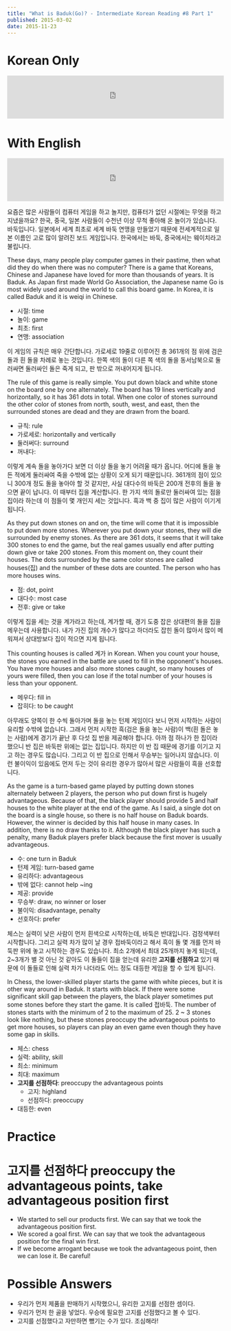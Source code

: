 ```yaml
---
title: "What is Baduk(Go)? - Intermediate Korean Reading #8 Part 1"
published: 2015-03-02
date: 2015-11-23
---
```


#  Korean Only

<iframe id="audio_iframe" src="https://www.podbean.com/media/player/rb5qa-5429e8/initByJs/1/auto/1?skin=5" width="100%" height="100" frameborder="0" scrolling="no"></iframe>

#  With English

<iframe id="audio_iframe" src="https://www.podbean.com/media/player/wima5-5429ea/initByJs/1/auto/1?skin=5" width="100%" height="100" frameborder="0" scrolling="no"></iframe>

요즘은 많은 사람들이 컴퓨터 게임을 하고 놀지만, 컴퓨터가 없던 시절에는 무엇을 하고 지냈을까요? 한국, 중국, 일본 사람들이 수천년 이상 무척 좋아해 온 놀이가 있습니다. 바둑입니다. 일본에서 세계 최초로 세계 바둑 연맹을 만들었기 때문에 전세계적으로 일본 이름인 고로 많이 알려진 보드 게임입니다. 한국에서는 바둑, 중국에서는 웨이치라고 불립니다.

These days, many people play computer games in their pastime, then what did they do when there was no computer? There is a game that Koreans, Chinese and Japanese have loved for more than thousands of years. It is Baduk. As Japan first made World Go Association, the Japanese name Go is most widely used around the world to call this board game. In Korea, it is called Baduk and it is weiqi in Chinese.

* 시절: time
* 놀이: game
* 최초: first
* 연맹: association

이 게임의 규칙은 매우 간단합니다. 가로세로 19줄로 이루어진 총 361개의 점 위에 검은 돌과 흰 돌을 차례로 놓는 것입니다. 한쪽 색의 돌이 다른 쪽 색의 돌을 동서남북으로 둘러싸면 둘러싸인 돌은 죽게 되고, 판 밖으로 꺼내어지게 됩니다.

The rule of this game is really simple. You put down black and white stone on the board one by one alternately. The board has 19 lines vertically and horizontally, so it has 361 dots in total. When one color of stones surround the other color of stones from north, south, west, and east, then the surrounded stones are dead and they are drawn from the board.

* 규칙: rule
* 가로세로: horizontally and vertically
* 둘러써다: surround
* 꺼내다:

이렇게 계속 돌을 놓아가다 보면 더 이상 돌을 놓기 어려울 때가 옵니다. 어디에 돌을 놓든 적에게 둘러싸여 죽을 수밖에 없는 상황이 오게 되기 때문입니다. 361개의 점이 있으니 300개 정도 돌을 놓아야 할 것 같지만, 사실 대다수의 바둑은 200개 전후의 돌을 놓으면 끝이 납니다. 이 때부터 집을 계산합니다. 한 가지 색의 돌로만 둘러싸여 있는 점을 집이라 하는데 이 점들이 몇 개인지 세는 것입니다. 흑과 백 중 집이 많은 사람이 이기게 됩니다.

As they put down stones on and on, the time will come that it is impossible to put down more stones. Wherever you put down your stones, they will die surrounded by enemy stones. As there are 361 dots, it seems that it will take 300 stones to end the game, but the real games usually end after putting down give or take 200 stones. From this moment on, they count their houses. The dots surrounded by the same color stones are called houses(집) and the number of these dots are counted. The person who has more houses wins.

* 점: dot, point
* 대다수: most case
* 전후: give or take

이렇게 집을 세는 것을 계가라고 하는데, 계가할 때, 경기 도중 잡은 상대편의 돌을 집을 메우는데 사용합니다. 내가 가진 집의 개수가 많다고 하더라도 잡힌 돌이 많아서 많이 메워져서 상대방보다 집이 적으면 지게 됩니다.

This counting houses is called 계가 in Korean. When you count your house, the stones you earned in the battle are used to fill in the opponent's houses. You have more houses and also more stones caught, so many houses of yours were filled, then you can lose if the total number of your houses is less than your opponent.

* 메우다: fill in
* 잡히다: to be caught

아무래도 양쪽이 한 수씩 돌아가며 돌을 놓는 턴제 게임이다 보니 먼저 시작하는 사람이 유리할 수밖에 없습니다. 그래서 먼저 시작한 흑(검은 돌을 놓는 사람)이 백(흰 돌은 놓는 사람)에게 경기가 끝난 후 다섯 집 반을 제공해야 합니다. 아까 점 하나가 한 집이라 했으니 반 집은 바둑판 위에는 없는 집입니다. 하지만 이 반 집 때문에 경기를 이기고 지고 하는 경우도 많습니다. 그리고 이 반 집으로 인해서 무승부는 일어나지 않습니다. 이런 불이익이 있음에도 먼저 두는 것이 유리한 경우가 많아서 많은 사람들이 흑을 선호합니다.

As the game is a turn-based game played by putting down stones alternately between 2 players, the person who put down first is hugely advantageous. Because of that, the black player should provide 5 and half houses to the white player at the end of the game. As I said, a single dot on the board is a single house, so there is no half house on Baduk boards. However, the winner is decided by this half house in many cases. In addition, there is no draw thanks to it. Although the black player has such a penalty, many Baduk players prefer black because the first mover is usually advantageous.

* 수: one turn in Baduk
* 턴제 게임: turn-based game
* 유리하다: advantageous
* 밖에 없다: cannot help ~ing
* 제공: provide
* 무승부: draw, no winner or loser
* 불이익: disadvantage, penalty
* 선호하다: prefer

체스는 실력이 낮은 사람이 먼저 흰색으로 시작하는데, 바둑은 반대입니다. 검정색부터 시작합니다. 그리고 실력 차가 많이 날 경우 접바둑이라고 해서 흑이 돌 몇 개를 먼저 바둑판 위에 놓고 시작하는 경우도 있습니다. 최소 2개에서 최대 25개까지 놓게 되는데, 2~3개가 별 것 아닌 것 같아도 이 돌들이 집을 얻는데 유리한<span style="color: # ff0000;"><strong> 고지를 선점하고</strong></span> 있기 때문에 이 돌들로 인해 실력 차가 나더라도 어느 정도 대등한 게임을 할 수 있게 됩니다.

In Chess, the lower-skilled player starts the game with white pieces, but it is other way around in Baduk. It starts with black. If there were some significant skill gap between the players, the black player sometimes put some stones before they start the game. It is called 접바둑. The number of stones starts with the minimum of 2 to the maximum of 25. 2 ~ 3 stones look like nothing, but these stones preoccupy the advantageous points to get more houses, so players can play an even game even though they have some gap in skills.

* 체스: chess
* 실력: ability, skill
* 최소: minimum
* 최대: maximum
* <span style="color: # ff0000;"><strong>고지를 선점하다</strong></span>: preoccupy the advantageous points
	* 고지: highland
	* 선점하다: preoccupy
* 대등한: even


#  Practice


#  고지를 선점하다 preoccupy the advantageous points, take advantageous position first


* We started to sell our products first. We can say that we took the advantageous position first.
* We scored a goal first. We can say that we took the advantageous position for the final win first.
* If we become arrogant because we took the advantageous point, then we can lose it. Be careful!


#  Possible Answers


* 우리가 먼저 제품을 판매하기 시작했으니, 유리한 고지를 선점한 셈이다.
* 우리가 먼저 한 골을 넣었다. 우승에 필요한 고지를 선점했다고 볼 수 있다.
* 고지를 선점했다고 자만하면 뺐기는 수가 있다. 조심해라!
